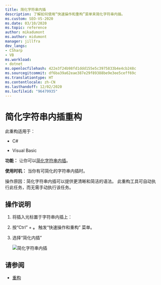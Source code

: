 ```yaml
---
title: 简化字符串内插
description: 了解如何使用“快速操作和重构”菜单来简化字符串内插。
ms.custom: SEO-VS-2020
ms.date: 03/10/2020
ms.topic: reference
author: mikadumont
ms.author: midumont
manager: jillfra
dev_langs:
- CSharp
- VB
ms.workload:
- dotnet
ms.openlocfilehash: 422e3f24b98fd1ddd155e5c3975833b4e4cb248c
ms.sourcegitcommit: df6ba39a62eae387e29f89388be9e3ee5ceff69c
ms.translationtype: HT
ms.contentlocale: zh-CN
ms.lasthandoff: 12/02/2020
ms.locfileid: "96479935"
---
```

# <a name="simplify-string-interpolation-refactoring"></a>简化字符串内插重构

此重构适用于：

- C#

- Visual Basic

**功能：** 让你可以[简化字符串内插](/dotnet/csharp/tutorials/string-interpolation)。

**使用时机：** 当你有可简化的字符串内插时。

操作原因：简化字符串内插可以提供更清晰和简洁的语法。 此重构工具可自动执行此任务，而无需手动执行该任务。

## <a name="how-to"></a>操作说明

1. 将插入光标置于字符串内插上：

2. 按“Ctrl”  + **。** 触发“快速操作和重构”  菜单。

3. 选择“简化内插”

    ![简化字符串内插](media/simplify-string-interpolation.png)

## <a name="see-also"></a>请参阅

- [重构](../refactoring-in-visual-studio.md)